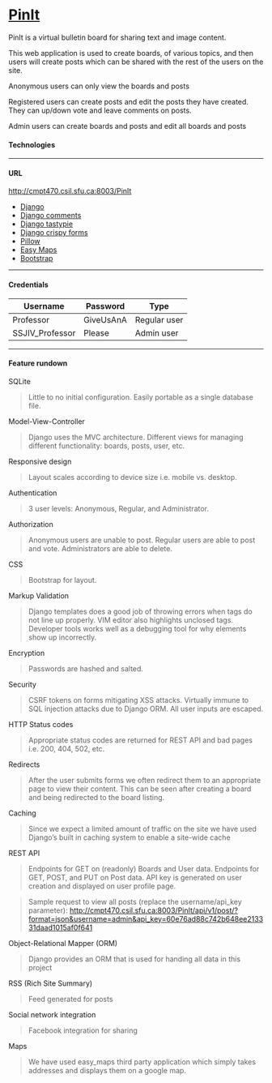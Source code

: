 # [PinIt](http://cmpt470.csil.sfu.ca:8003/PinIt)
PinIt is a virtual bulletin board for sharing text and image content.

This web application is used to create boards, of various topics, and then users will create posts which can be shared
with the rest of the users on the site.

Anonymous users can only view the boards and posts

Registered users can create posts and edit the posts they have created. They can up/down vote and leave comments on posts.

Admin users can create boards and posts and edit all boards and posts

#### Technologies


---
#### URL
http://cmpt470.csil.sfu.ca:8003/PinIt

- [Django](https://www.djangoproject.com/)
- [Django comments](https://github.com/django/django-contrib-comments)
- [Django tastypie](https://django-tastypie.readthedocs.org/en/latest/)
- [Django crispy forms](ttp://django-crispy-forms.readthedocs.org/en/latest/)
- [Pillow](https://python-pillow.github.io/)
- [Easy Maps](https://pypi.python.org/pypi/django-easy-maps/)
- [Bootstrap](http://getbootstrap.com/)

---
#### Credentials
|Username|Password|Type|
|--------|--------|----|
|Professor|GiveUsAnA|Regular user|
|SSJIV_Professor|Please|Admin user|
---
#### Feature rundown
SQLite
> Little to no initial configuration. Easily portable as a single database file.

Model-View-Controller
> Django uses the MVC architecture. Different views for managing different functionality: boards, posts, user, etc.

Responsive design
> Layout scales according to device size i.e. mobile vs. desktop.

Authentication
> 3 user levels: Anonymous, Regular, and Administrator.

Authorization
> Anonymous users are unable to post. Regular users are able to post and vote. Administrators are able to delete.

CSS
> Bootstrap for layout.


Markup Validation
> Django templates does a good job of throwing errors when tags do not line up properly. VIM editor also highlights unclosed tags. Developer tools works well as a debugging tool for why elements show up incorrectly.

Encryption
> Passwords are hashed and salted.

Security
> CSRF tokens on forms mitigating XSS attacks. Virtually immune to SQL injection attacks due to Django ORM. All user inputs are escaped.

HTTP Status codes
> Appropriate status codes are returned for REST API and bad pages i.e. 200, 404, 502, etc.

Redirects
> After the user submits forms we often redirect them to an appropriate page to view their content. This can be seen after creating a board and being redirected to the board listing.

Caching
> Since we expect a limited amount of traffic on the site we have used Django’s built in caching system to enable a site-wide cache

REST API
> Endpoints for GET on (readonly) Boards and User data. Endpoints for GET, POST, and PUT on Post data. API key is generated on user creation and displayed on user profile page.

> Sample request to view all posts (replace the username/api_key parameter): http://cmpt470.csil.sfu.ca:8003/PinIt/api/v1/post/?format=json&username=admin&api_key=60e76ad88c742b648ee213331daad1015af0f641

Object-Relational Mapper (ORM)
> Django provides an ORM that is used for handing all data in this project

RSS (Rich Site Summary)
> Feed generated for posts

Social network integration
> Facebook integration for sharing

Maps
> We have used easy_maps third party application which simply takes addresses and displays them on a google map.
